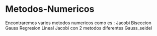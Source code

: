 # Metodos-Numericos 
Encontraremos  varios metodos numericos como es :
Jacobi
Biseccion
Gauss
Regresion Lineal
Jacobi con 2 metodos diferentes
Gauss_seidel
